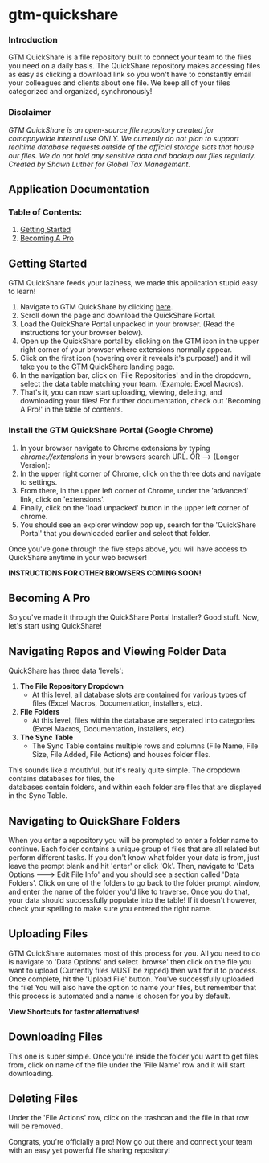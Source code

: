 # gtm-quickshare
### Introduction
<p>GTM QuickShare is a file repository built to connect your team to the files you need on a daily basis. The QuickShare repository makes accessing files as easy as clicking a download link so you won't have to constantly email your colleagues and clients about one file. We keep all of your files categorized and organized, synchronously!</p>

### Disclaimer
*<p>GTM QuickShare is an open-source file repository created for comapnywide internal use ONLY. We currently do not plan to support realtime database requests outside of the official storage slots that house our files. We do not hold any sensitive data and backup our files regularly. Created by Shawn Luther for Global Tax Management.</p>*

## Application Documentation

### Table of Contents:
1. [Getting Started](#Getting-Started)
2. [Becoming A Pro](#Becoming-A-Pro)


## Getting Started
GTM QuickShare feeds your laziness, we made this application stupid easy to learn!

1. Navigate to GTM QuickShare by clicking <a href="https://iamshawn98.github.io/gtm-quickshare/" target="_blank">here</a>.
2. Scroll down the page and download the QuickShare Portal.
3. Load the QuickShare Portal unpacked in your browser. (Read the instructions for your browser below).
4. Open up the QuickShare portal by clicking on the GTM icon in the upper right corner of your browser where extensions normally appear.
5. Click on the first icon (hovering over it reveals it's purpose!) and it will take you to the GTM QuickShare landing page.
6. In the navigation bar, click on 'File Repositories' and in the dropdown, select the data table matching your team. (Example: Excel Macros).
7. That's it, you can now start uploading, viewing, deleting, and downloading your files! For further documentation, check out 'Becoming A Pro!' in the table of contents.

### Install the GTM QuickShare Portal (Google Chrome)
1. In your browser navigate to Chrome extensions by typing *chrome://extensions* in your browsers search URL. OR --> (Longer Version):
2. In the upper right corner of Chrome, click on the three dots and navigate to settings.
3. From there, in the upper left corner of Chrome, under the 'advanced' link, click on 'extensions'.
4. Finally, click on the 'load unpacked' button in the upper left corner of chrome.
5. You should see an explorer window pop up, search for the 'QuickShare Portal' that you downloaded earlier and select that folder.
   
Once you've gone through the five steps above, you will have access to QuickShare anytime in your web browser!

**INSTRUCTIONS FOR OTHER BROWSERS COMING SOON!**

## Becoming A Pro
So you've made it through the QuickShare Portal Installer? Good stuff. Now, let's start using QuickShare!

## Navigating Repos and Viewing Folder Data

QuickShare has three data 'levels':
1. **The File Repository Dropdown**
   * At this level, all database slots are contained for various types of files (Excel Macros, Documentation, installers, etc).
2. **File Folders**
   * At this level, files within the database are seperated into categories (Excel Macros, Documentation, installers, etc).
3. **The Sync Table**
    * The Sync Table contains multiple rows and columns (File Name, File Size, File Added, File Actions) and houses folder files.

This sounds like a mouthful, but it's really quite simple. The dropdown contains databases for files, the <br>databases contain folders, and within each folder are files that are displayed in the Sync Table.

## Navigating to QuickShare Folders
<p>When you enter a repository you will be prompted to enter a folder name to continue. Each folder contains a unique group of files that are all related but perform different tasks. If you don't know what folder your data is from, just leave the prompt blank and hit 'enter' or click 'Ok'. Then, navigate to 'Data Options ---> Edit File Info' and you should see a section called 'Data Folders'. Click on one of the folders to go back to the folder prompt window, and enter the name of the folder you'd like to traverse. Once you do that, your data should successfully populate into the table! If it doesn't however, check your spelling to make sure you entered the right name.</p>

## Uploading Files
<p>GTM QuickShare automates most of this process for you. All you need to do is navigate to 'Data Options' and select 'browse' then click on the file you want to upload (Currently files MUST be zipped) then wait for it to process. Once complete, hit the 'Upload File' button. You've successfully uploaded the file! You will also have the option to name your files, but remember that this process is automated and a name is chosen for you by default.</p>

**View Shortcuts for faster alternatives!**

## Downloading Files
<p>This one is super simple. Once you're inside the folder you want to get files from, click on name of the file under the 'File Name' row and it will start downloading.</p>

## Deleting Files
<p>Under the 'File Actions' row, click on the trashcan and the file in that row will be removed.</p>

Congrats, you're officially a pro! Now go out there and connect your team with an easy yet powerful file sharing repository!